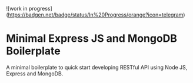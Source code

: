 !\[work in progress\](https://badgen.net/badge/status/In%20Progress/orange?icon=telegram)

# Minimal Express JS and MongoDB Boilerplate

A minimal boilerplate to quick start developing RESTful API using Node JS, Express and MongoDB.
